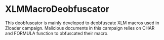 # XLMMacroDeobfuscator
This deobfuscator is mainly developed to deobfuscate XLM macros used in Zloader campaign. Malicious documents in this campaign relies on CHAR and FORMULA function to obfuscated their macro.

